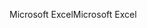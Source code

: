<span data-ttu-id="55191-101">Microsoft Excel</span><span class="sxs-lookup"><span data-stu-id="55191-101">Microsoft Excel</span></span>